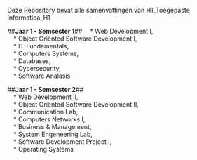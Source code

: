 Deze Repository bevat alle samenvattingen van H1_Toegepaste Informatica_H1

 ##**Jaar 1 - Semsester 1**##
    &emsp;* Web Development I,   
    &emsp;* Object Oriënted Software Development I,   
    &emsp;* IT-Fundamentals,   
    &emsp;* Computers Systems,   
    &emsp;* Databases,   
    &emsp;* Cybersecurity,   
    &emsp;* Software Analasis
    
 ##**Jaar 1 - Semsester 2**##  
    &emsp;* Web Development II,   
    &emsp;* Object Oriënted Software Development II,   
    &emsp;* Communication Lab,   
    &emsp;* Computers Networks I,   
    &emsp;* Business & Management,   
    &emsp;* System Engeneering Lab,   
    &emsp;* Software Development Project I,   
    &emsp;* Operating Systems   



    
